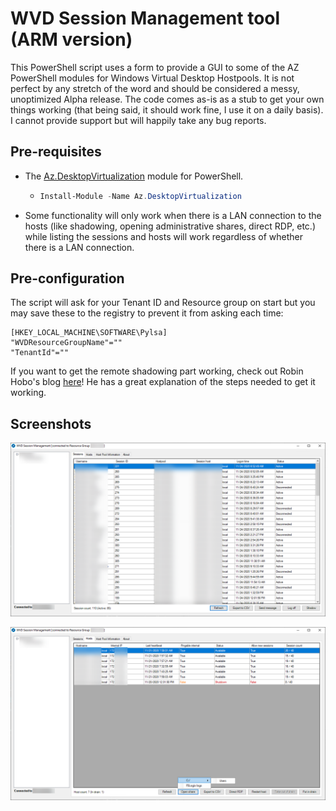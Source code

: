 # WVD Session Management tool (ARM version)

This PowerShell script uses a form to provide a GUI to some of the AZ PowerShell modules for Windows Virtual Desktop Hostpools. It is not perfect by any stretch of the word and should be considered a messy, unoptimized Alpha release. The code comes as-is as a stub to get your own things working (that being said, it should work fine, I use it on a daily basis). I cannot provide support but will happily take any bug reports.

## Pre-requisites

- The [Az.DesktopVirtualization](https://docs.microsoft.com/en-us/powershell/module/az.desktopvirtualization/?view=azps-5.1.0) module for PowerShell.

  - ```powershell
    Install-Module -Name Az.DesktopVirtualization
    ```

- Some functionality will only work when there is a LAN connection to the hosts (like shadowing, opening administrative shares, direct RDP, etc.) while listing the sessions and hosts will work regardless of whether there is a LAN connection.

## Pre-configuration

The script will ask for your Tenant ID and Resource group on start but you may save these to the registry to prevent it from asking each time:

```
[HKEY_LOCAL_MACHINE\SOFTWARE\Pylsa]
"WVDResourceGroupName"=""
"TenantId"=""
```

If you want to get the remote shadowing part working, check out Robin Hobo's blog [here](https://www.robinhobo.com/how-to-shadow-an-active-user-session-in-windows-virtual-desktop-via-remote-desktop-connection-mstc/)! He has a great explanation of the steps needed to get it working.

## Screenshots

![Session overview](https://github.com/PylsaPylsa/Powershell/raw/master/WVD/WVD%20Session%20Management%20ARM-based/Screenshots%20Sessions.png)

![Hosts overview](https://github.com/PylsaPylsa/Powershell/raw/master/WVD/WVD%20Session%20Management%20ARM-based/Screenshot%20Hosts.png)
